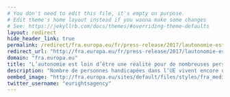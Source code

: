 ```yaml
---
# You don't need to edit this file, it's empty on purpose.
# Edit theme's home layout instead if you wanna make some changes
# See: https://jekyllrb.com/docs/themes/#overriding-theme-defaults
layout: redirect
hide_header_link: true
permalink: /redirect/fra.europa.eu/fr/press-release/2017/lautonomie-est-loin-detre-une-realite-pour-de-nombreuses-personnes-handicapees
redirect_url: "http://fra.europa.eu/fr/press-release/2017/lautonomie-est-loin-detre-une-realite-pour-de-nombreuses-personnes-handicapees"
domain: "fra.europa.eu"
title: "L’autonomie est loin d’être une réalité pour de nombreuses personnes handicapées | Agence des droits fondamentaux de l'Union européenne"
description: "Nombre de personnes handicapées dans l’UE vivent encore dans des institutions spécialisées. Elles risquent d’être isolées, marginalisées et empêchées de mener une existence épanouie et indépendante. Leurs conditions de vie sont nettement moins bonnes que celles des personnes sans handicap. Cela exige des changements systématiques dans la façon dont le soutien aux personnes handicapées est organisé et financé, selon les nouveaux rapports de l&#039;Agence des droits fondamentaux de l&#039;Union européenne (FRA). Ces rapports suggèrent ce dont les personnes handicapées auraient besoin de la part de l’UE et de ses États membres afin de jouir d’une vie autonome avec un soutien de proximité, et de pouvoir tout simplement emprunter les transports publics ou de faire des achats."
oembed_image: "http://fra.europa.eu/sites/default/files/styles/fra_medium/public/fra_images/adobestock_79654917.jpeg?itok=ZRFvCHUl"
twitter_username: "eurightsagency"
---
```


